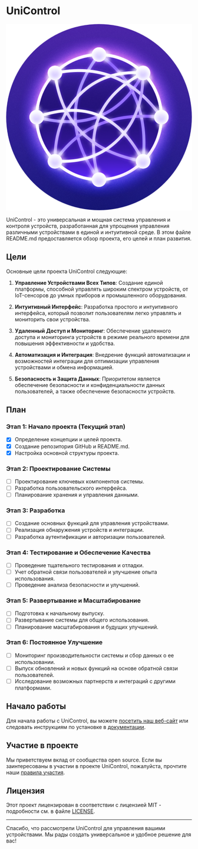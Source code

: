# UniControl

![Логотип UniControl](logo.png)

UniControl - это универсальная и мощная система управления и контроля устройств, разработанная для упрощения управления различными устройствами в единой и интуитивной среде. В этом файле README.md предоставляется обзор проекта, его целей и план развития.

## Цели

Основные цели проекта UniControl следующие:

1. **Управление Устройствами Всех Типов**: Создание единой платформы, способной управлять широким спектром устройств, от IoT-сенсоров до умных приборов и промышленного оборудования.

2. **Интуитивный Интерфейс**: Разработка простого и интуитивного интерфейса, который позволит пользователям легко управлять и мониторить свои устройства.

3. **Удаленный Доступ и Мониторинг**: Обеспечение удаленного доступа и мониторинга устройств в режиме реального времени для повышения эффективности и удобства.

4. **Автоматизация и Интеграция**: Внедрение функций автоматизации и возможностей интеграции для оптимизации управления устройствами и обмена информацией.

5. **Безопасность и Защита Данных**: Приоритетом является обеспечение безопасности и конфиденциальности данных пользователей, а также обеспечение безопасности устройств.

## План

### Этап 1: Начало проекта (Текущий этап)

- [x] Определение концепции и целей проекта.
- [x] Создание репозитория GitHub и README.md.
- [x] Настройка основной структуры проекта.

### Этап 2: Проектирование Системы

- [ ] Проектирование ключевых компонентов системы.
- [ ] Разработка пользовательского интерфейса.
- [ ] Планирование хранения и управления данными.

### Этап 3: Разработка

- [ ] Создание основных функций для управления устройствами.
- [ ] Реализация обнаружения устройств и интеграции.
- [ ] Разработка аутентификации и авторизации пользователей.

### Этап 4: Тестирование и Обеспечение Качества

- [ ] Проведение тщательного тестирования и отладки.
- [ ] Учет обратной связи пользователей и улучшение опыта использования.
- [ ] Проведение анализа безопасности и улучшений.

### Этап 5: Развертывание и Масштабирование

- [ ] Подготовка к начальному выпуску.
- [ ] Развертывание системы для общего использования.
- [ ] Планирование масштабирования и будущих улучшений.

### Этап 6: Постоянное Улучшение

- [ ] Мониторинг производительности системы и сбор данных о ее использовании.
- [ ] Выпуск обновлений и новых функций на основе обратной связи пользователей.
- [ ] Исследование возможных партнерств и интеграций с другими платформами.

## Начало работы

Для начала работы с UniControl, вы можете [посетить наш веб-сайт](https://www.unicontrol.com) или следовать инструкциям по установке в [документации](https://docs.unicontrol.com).

## Участие в проекте

Мы приветствуем вклад от сообщества open source. Если вы заинтересованы в участии в проекте UniControl, пожалуйста, прочтите наши [правила участия](CONTRIBUTING.md).

## Лицензия

Этот проект лицензирован в соответствии с лицензией MIT - подробности см. в файле [LICENSE](LICENSE).

---

Спасибо, что рассмотрели UniControl для управления вашими устройствами. Мы рады создать универсальное и удобное решение для вас!
